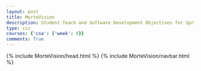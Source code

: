 ```yaml
---
layout: post
title: MorteVision
description: Student Teach and Software Development Objectives for Sprint 2
type: ccc
courses: {'csa': {'week': 8}}
comments: True
---
```


{% include MorteVision/head.html %}
{% include MorteVision/navbar.html %}



